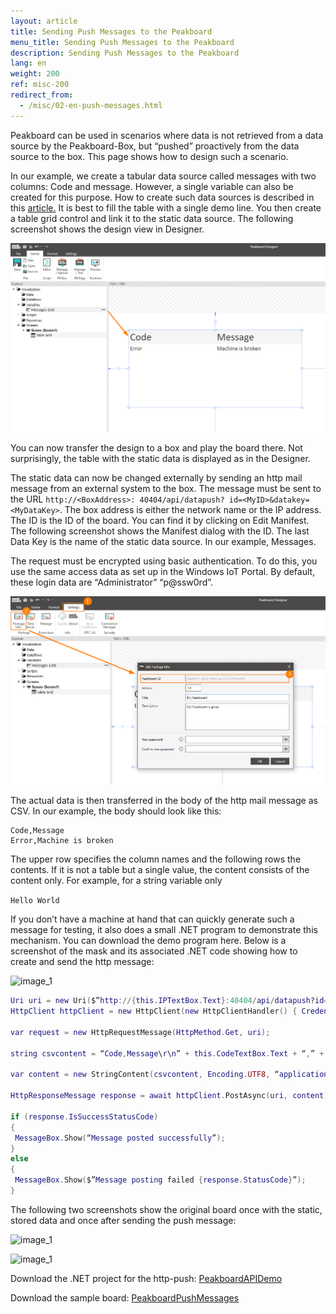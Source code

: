 ```yaml
---
layout: article
title: Sending Push Messages to the Peakboard
menu_title: Sending Push Messages to the Peakboard
description: Sending Push Messages to the Peakboard
lang: en
weight: 200
ref: misc-200
redirect_from:
  - /misc/02-en-push-messages.html
---
```


Peakboard can be used in scenarios where data is not retrieved from a data source by the Peakboard-Box, but “pushed” proactively from the data source to the box. This page shows how to design such a scenario.

In our example, we create a tabular data source called messages with two columns: Code and message. However, a single variable can also be created for this purpose. How to create such data sources is described in this [article.](/data_sources/01-en-variables.html) It is best to fill the table with a single demo line. You then create a table grid control and link it to the static data source. The following screenshot shows the design view in Designer.


![image_1](/assets/images/misc/push/MiscPushMessage01.png)

You can now transfer the design to a box and play the board there. Not surprisingly, the table with the static data is displayed as in the Designer.

The static data can now be changed externally by sending an http mail message from an external system to the box. The message must be sent to the URL `http://<BoxAddress>: 40404/api/datapush? id=<MyID>&datakey=<MyDataKey>`. The box address is either the network name or the IP address. The ID is the ID of the board. You can find it by clicking on Edit Manifest. The following screenshot shows the Manifest dialog with the ID. The last Data Key is the name of the static data source. In our example, Messages.

The request must be encrypted using basic authentication. To do this, you use the same access data as set up in the Windows IoT Portal. By default, these login data are “Administrator” “p@ssw0rd”.

![image_1](/assets/images/misc/push/MiscPushMessage02.png)

The actual data is then transferred in the body of the http mail message as CSV. In our example, the body should look like this:

```
Code,Message
Error,Machine is broken
```

The upper row specifies the column names and the following rows the contents. If it is not a table but a single value, the content consists of the content only. For example, for a string variable only

`Hello World`

If you don’t have a machine at hand that can quickly generate such a message for testing, it also does a small .NET program to demonstrate this mechanism. You can download the demo program here. Below is a screenshot of the mask and its associated .NET code showing how to create and send the http message:

![image_1](/assets/images/misc/push/MiscPushMessage03.png)

 ```Lua
Uri uri = new Uri($”http://{this.IPTextBox.Text}:40404/api/datapush?id={this.IdTextBox.Text}&datakey=messages”);
HttpClient httpClient = new HttpClient(new HttpClientHandler() { Credentials = new NetworkCredential(this.UserTextBox.Text, this.PasswordTextBox.Password) });

var request = new HttpRequestMessage(HttpMethod.Get, uri);

string csvcontent = “Code,Message\r\n” + this.CodeTextBox.Text + “,” + this.MessageTextBox.Text;

var content = new StringContent(csvcontent, Encoding.UTF8, “application/csv”);

HttpResponseMessage response = await httpClient.PostAsync(uri, content);

if (response.IsSuccessStatusCode)
{
  MessageBox.Show(“Message posted successfully”);
}
else
{
  MessageBox.Show($”Message posting failed {response.StatusCode}”);
}

```
The following two screenshots show the original board once with the static, stored data and once after sending the push message:

![image_1](/assets/images/misc/push/MiscPushMessage04.jpg)

![image_1](/assets/images/misc/push/MiscPushMessage05.jpg)

Download the .NET project for the http-push:
[PeakboardAPIDemo](https://github.com/Peakboard/CoolStuff/raw/master/Help%20Files/Push%20Messages/PeakboardAPIDemo.zip)

Download the sample board:
[PeakboardPushMessages](https://github.com/Peakboard/CoolStuff/raw/master/Help%20Files/Push%20Messages/Push%20Messages-EN.pbmx)
